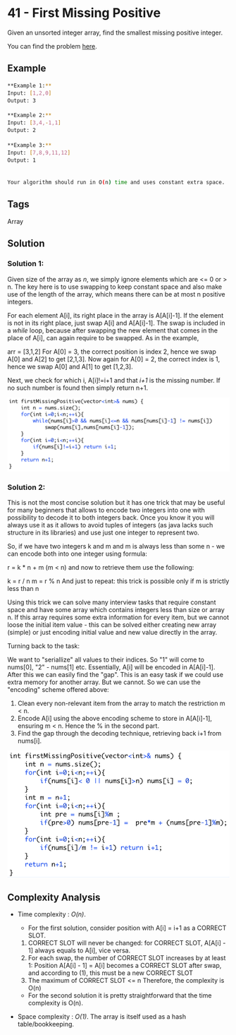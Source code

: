 # 41 - First Missing Positive

Given an unsorted integer array, find the smallest missing positive integer.

You can find the problem [here](https://leetcode.com/problems/first-missing-positive/).

## Example

```bash
**Example 1:**
Input: [1,2,0]
Output: 3

**Example 2:**
Input: [3,4,-1,1]
Output: 2

**Example 3:**
Input: [7,8,9,11,12]
Output: 1


Your algorithm should run in O(n) time and uses constant extra space.
```

## Tags

Array

## Solution

### Solution 1: 

Given size of the array as *n*, we simply ignore elements which are <= 0 or > n. The key here is to use swapping to keep constant space and also make use of the length of the array, which means there can be at most n positive integers. 

For each element A[i], its right place in the array is A[A[i]-1]. If the element is not in its right place, just swap A[i] and A[A[i]-1]. The swap is included in a *while* loop, because after swapping the new element that comes in the place of A[i], can again require to be swapped. As in the example, 

arr = [3,1,2]
For A[0] = 3, the correct position is index 2, hence we swap A[0] and A[2] to get [2,1,3]. Now again for A[0] = 2, the correct index is 1, hence we swap A[0] and A[1] to get [1,2,3]. 

Next, we check for which i, A[i]!=i+1 and that *i+1* is the missing number. If no such number is found then simply return n+1. 

![41 - First Missing Poisitve - Solution-1](https://raw.githubusercontent.com/iamagarwalsumit/Leetcode/master/Hard/41-FirstMissingPositive/solution-1.png)

### Solution 2:

This is not the most concise solution but it has one trick that may be useful for many beginners that allows to encode two integers into one with possibility to decode it to both integers back. Once you know it you will always use it as it allows to avoid tuples of integers (as java lacks such structure in its libraries) and use just one integer to represent two.

So, if we have two integers k and m and m is always less than some n - we can encode both into one integer using formula:

r = k * n + m
(m < n)
and now to retrieve them use the following:

k = r / n
m = r % n
And just to repeat: this trick is possible only if m is strictly less than n

Using this trick we can solve many interview tasks that require constant space and have some array which contains integers less than size or array n. If this array requires some extra information for every item, but we cannot loose the initial item value - this can be solved either creating new array (simple) or just encoding initial value and new value directly in the array.

Turning back to the task:

We want to "seriallize" all values to their indices. So "1" will come to nums[0], "2" - nums[1] etc. Essentially, A[i] will be encoded in A[A[i]-1]. After this we can easily find the "gap". This is an easy task if we could use extra memory for another array. But we cannot. So we can use the "encoding" scheme offered above:

1) Clean every non-relevant item from the array to match the restriction m < n.
2) Encode A[i] using the above encoding scheme to store in A[A[i]-1], ensuring m < n. Hence the % in the second part.
3) Find the gap through the decoding technique, retrieving back i+1 from nums[i].

![41 - First Missing Poisitve - Solution-2](https://raw.githubusercontent.com/iamagarwalsumit/Leetcode/master/Hard/41-FirstMissingPositive/solution-2.png)

## Complexity Analysis

 - Time complexity : *O(n)*. 
    - For the first solution, consider position with A[i] = i+1 as a CORRECT SLOT.
    1) CORRECT SLOT will never be changed: for CORRECT SLOT, A[A[i] - 1] always equals to A[i], vice versa.
    2) For each swap, the number of CORRECT SLOT increases by at least 1: Position A[A[i] - 1] = A[i] becomes a CORRECT SLOT after swap, and according to (1), this must be a new CORRECT SLOT
    3) The maximum of CORRECT SLOT <= n
    Therefore, the complexity is O(n)
    - For the second solution it is pretty straightforward that the time complexity is O(n). 

 - Space complexity : *O(1)*. The array is itself used as a hash table/bookkeeping.